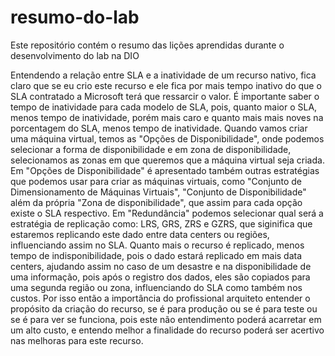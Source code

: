 # resumo-do-lab
Este repositório contém o resumo das lições aprendidas durante o desenvolvimento do lab na DIO

Entendendo a relação entre SLA e a inatividade de um recurso nativo, fica claro que se eu crio este recurso e ele fica por mais tempo inativo do que o SLA contratado a Microsoft terá que ressarcir o valor.
É importante saber o tempo de inatividade para cada modelo de SLA, pois, quanto maior o SLA, menos tempo de inatividade, porém mais caro e quanto mais mais noves na porcentagem do SLA, menos tempo de inatividade.
Quando vamos criar uma máquina virtual, temos as "Opções de Disponibilidade", onde podemos selecionar a forma de disponibilidade e em zona de disponibilidade, selecionamos as zonas em que queremos que a máquina virtual seja criada.
Em "Opções de Disponibilidade" é apresentado também outras estratégias que podemos usar para criar as máquinas virtuais, como "Conjunto de Dimensionamento de Máquinas Virtuais", "Conjunto de Disponibilidade" além da própria "Zona de disponibilidade", que assim para cada opção existe o SLA respectivo.
Em "Redundância" podemos selecionar qual será a estratégia de replicação como: LRS, GRS, ZRS e GZRS, que siginifica que estaremos replicando este dado entre data centers ou regiões, influenciando assim no SLA.
Quanto mais o recurso é replicado, menos tempo de indisponibilidade, pois o dado estará replicado em mais data centers, ajudando assim no caso de um desastre e na disponibilidade de uma informação, pois após o registro dos dados, eles são copiados para uma segunda região ou zona, influenciando do SLA como também nos custos.
Por isso então a importância do profissional arquiteto entender o propósito da criação do recurso, se é para produção ou se é para teste ou se é para ver se funciona, pois este não entendimento poderá acarretar em um alto custo, e entendo melhor a finalidade do recurso poderá ser acertivo nas melhoras para este recurso.
